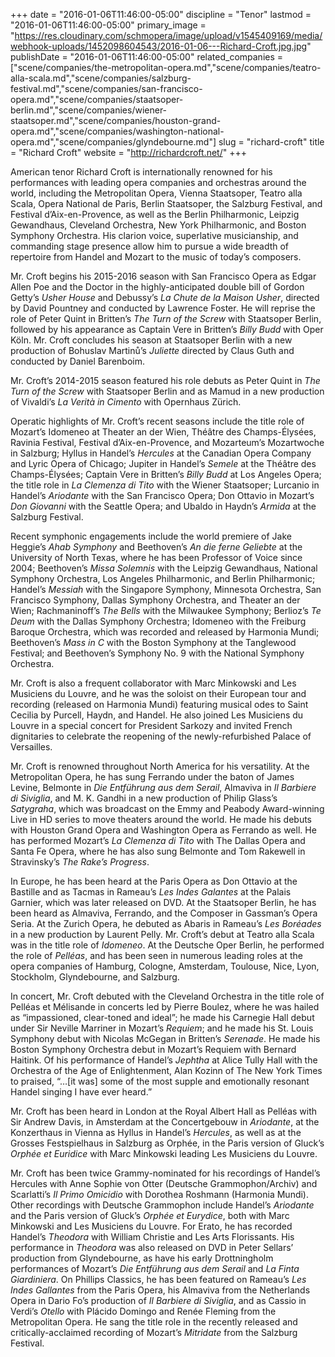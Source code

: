 +++
date = "2016-01-06T11:46:00-05:00"
discipline = "Tenor"
lastmod = "2016-01-06T11:46:00-05:00"
primary_image = "https://res.cloudinary.com/schmopera/image/upload/v1545409169/media/webhook-uploads/1452098604543/2016-01-06---Richard-Croft.jpg.jpg"
publishDate = "2016-01-06T11:46:00-05:00"
related_companies = ["scene/companies/the-metropolitan-opera.md","scene/companies/teatro-alla-scala.md","scene/companies/salzburg-festival.md","scene/companies/san-francisco-opera.md","scene/companies/staatsoper-berlin.md","scene/companies/wiener-staatsoper.md","scene/companies/houston-grand-opera.md","scene/companies/washington-national-opera.md","scene/companies/glyndebourne.md"]
slug = "richard-croft"
title = "Richard Croft"
website = "http://richardcroft.net/"
+++

American tenor Richard Croft is internationally renowned for his performances with leading opera companies and orchestras around the world, including the Metropolitan Opera, Vienna Staatsoper, Teatro alla Scala, Opera National de Paris, Berlin Staatsoper, the Salzburg Festival, and Festival d’Aix-en-Provence, as well as the Berlin Philharmonic, Leipzig Gewandhaus, Cleveland Orchestra, New York Philharmonic, and Boston Symphony Orchestra. His clarion voice, superlative musicianship, and commanding stage presence allow him to pursue a wide breadth of repertoire from Handel and Mozart to the music of today’s composers.

Mr. Croft begins his 2015-2016 season with San Francisco Opera as Edgar Allen Poe and the Doctor in the highly-anticipated double bill of Gordon Getty’s *Usher House* and Debussy’s *La Chute de la Maison Usher*, directed by David Pountney and conducted by Lawrence Foster. He will reprise the role of Peter Quint in Britten’s *The Turn of the Screw* with Staatsoper Berlin, followed by his appearance as Captain Vere in Britten’s *Billy Budd* with Oper Köln. Mr. Croft concludes his season at Staatsoper Berlin with a new production of Bohuslav Martinů’s *Juliette* directed by Claus Guth and conducted by Daniel Barenboim.

Mr. Croft’s 2014-2015 season featured his role debuts as Peter Quint in *The Turn of the Screw* with Staatsoper Berlin and as Mamud in a new production of Vivaldi’s *La Verità in Cimento* with Opernhaus Zürich.

Operatic highlights of Mr. Croft’s recent seasons include the title role of Mozart’s Idomeneo at Theater an der Wien, Théâtre des Champs-Élysées, Ravinia Festival, Festival d’Aix-en-Provence, and Mozarteum’s Mozartwoche in Salzburg; Hyllus in Handel’s *Hercules* at the Canadian Opera Company and Lyric Opera of Chicago; Jupiter in Handel’s *Semele* at the Théâtre des Champs-Élysées; Captain Vere in Britten’s *Billy Budd* at Los Angeles Opera; the title role in *La Clemenza di Tito* with the Wiener Staatsoper; Lurcanio in Handel’s *Ariodante* with the San Francisco Opera; Don Ottavio in Mozart’s *Don Giovanni* with the Seattle Opera; and Ubaldo in Haydn’s *Armida* at the Salzburg Festival.

Recent symphonic engagements include the world premiere of Jake Heggie’s *Ahab Symphony* and Beethoven’s *An die ferne Geliebte* at the University of North Texas, where he has been Professor of Voice since 2004; Beethoven’s *Missa Solemnis* with the Leipzig Gewandhaus, National Symphony Orchestra, Los Angeles Philharmonic, and Berlin Philharmonic; Handel’s *Messiah* with the Singapore Symphony, Minnesota Orchestra, San Francisco Symphony, Dallas Symphony Orchestra, and Theater an der Wien; Rachmaninoff’s *The Bells* with the Milwaukee Symphony; Berlioz’s *Te Deum* with the Dallas Symphony Orchestra; Idomeneo with the Freiburg Baroque Orchestra, which was recorded and released by Harmonia Mundi; Beethoven’s *Mass in C* with the Boston Symphony at the Tanglewood Festival; and Beethoven’s Symphony No. 9 with the National Symphony Orchestra.

Mr. Croft is also a frequent collaborator with Marc Minkowski and Les Musiciens du Louvre, and he was the soloist on their European tour and recording (released on Harmonia Mundi) featuring musical odes to Saint Cecilia by Purcell, Haydn, and Handel. He also joined Les Musiciens du Louvre in a special concert for President Sarkozy and invited French dignitaries to celebrate the reopening of the newly-refurbished Palace of Versailles.

Mr. Croft is renowned throughout North America for his versatility. At the Metropolitan Opera, he has sung Ferrando under the baton of James Levine, Belmonte in *Die Entführung aus dem Serail*, Almaviva in *Il Barbiere di Siviglia*, and M. K. Gandhi in a new production of Philip Glass’s *Satygraha*, which was broadcast on the Emmy and Peabody Award-winning Live in HD series to move theaters around the world. He made his debuts with Houston Grand Opera and Washington Opera as Ferrando as well. He has performed Mozart’s *La Clemenza di Tito* with The Dallas Opera and Santa Fe Opera, where he has also sung Belmonte and Tom Rakewell in Stravinsky’s *The Rake’s Progress*.

In Europe, he has been heard at the Paris Opera as Don Ottavio at the Bastille and as Tacmas in Rameau’s *Les Indes Galantes* at the Palais Garnier, which was later released on DVD. At the Staatsoper Berlin, he has been heard as Almaviva, Ferrando, and the Composer in Gassman’s Opera Seria. At the Zurich Opera, he debuted as Abaris in Rameau’s *Les Boréades* in a new production by Laurent Pelly. Mr. Croft’s debut at Teatro alla Scala was in the title role of *Idomeneo*. At the Deutsche Oper Berlin, he performed the role of *Pelléas*, and has been seen in numerous leading roles at the opera companies of Hamburg, Cologne, Amsterdam, Toulouse, Nice, Lyon, Stockholm, Glyndebourne, and Salzburg.

In concert, Mr. Croft debuted with the Cleveland Orchestra in the title role of Pelléas et Mélisande in concerts led by Pierre Boulez, where he was hailed as “impassioned, clear-toned and ideal”; he made his Carnegie Hall debut under Sir Neville Marriner in Mozart’s *Requiem*; and he made his St. Louis Symphony debut with Nicolas McGegan in Britten’s *Serenade*. He made his Boston Symphony Orchestra debut in Mozart’s Requiem with Bernard Haitink. Of his performance of Handel’s *Jephtha* at Alice Tully Hall with the Orchestra of the Age of Enlightenment, Alan Kozinn of The New York Times to praised, “…[it was] some of the most supple and emotionally resonant Handel singing I have ever heard.”

Mr. Croft has been heard in London at the Royal Albert Hall as Pelléas with Sir Andrew Davis, in Amsterdam at the Concertgebouw in *Ariodante*, at the Konzerthaus in Vienna as Hyllus in Handel’s *Hercules*, as well as at the Grosses Festspielhaus in Salzburg as Orphée, in the Paris version of Gluck’s *Orphée et Euridice* with Marc Minkowski leading Les Musiciens du Louvre.

Mr. Croft has been twice Grammy-nominated for his recordings of Handel’s Hercules with Anne Sophie von Otter (Deutsche Grammophon/Archiv) and Scarlatti’s *Il Primo Omicidio* with Dorothea Roshmann (Harmonia Mundi). Other recordings with Deutsche Grammophon include Handel’s *Ariodante* and the Paris version of Gluck’s *Orphée et Eurydice*, both with Marc Minkowski and Les Musiciens du Louvre. For Erato, he has recorded Handel’s *Theodora* with William Christie and Les Arts Florissants. His performance in *Theodora* was also released on DVD in Peter Sellars’ production from Glyndebourne, as have his early Drottningholm performances of Mozart’s *Die Entführung aus dem Serail* and *La Finta Giardiniera*. On Phillips Classics, he has been featured on Rameau’s *Les Indes Gallantes* from the Paris Opera, his Almaviva from the Netherlands Opera in Dario Fo’s production of *Il Barbiere di Siviglia*, and as Cassio in Verdi’s *Otello* with Plácido Domingo and Renée Fleming from the Metropolitan Opera. He sang the title role in the recently released and critically-acclaimed recording of Mozart’s *Mitridate* from the Salzburg Festival.

